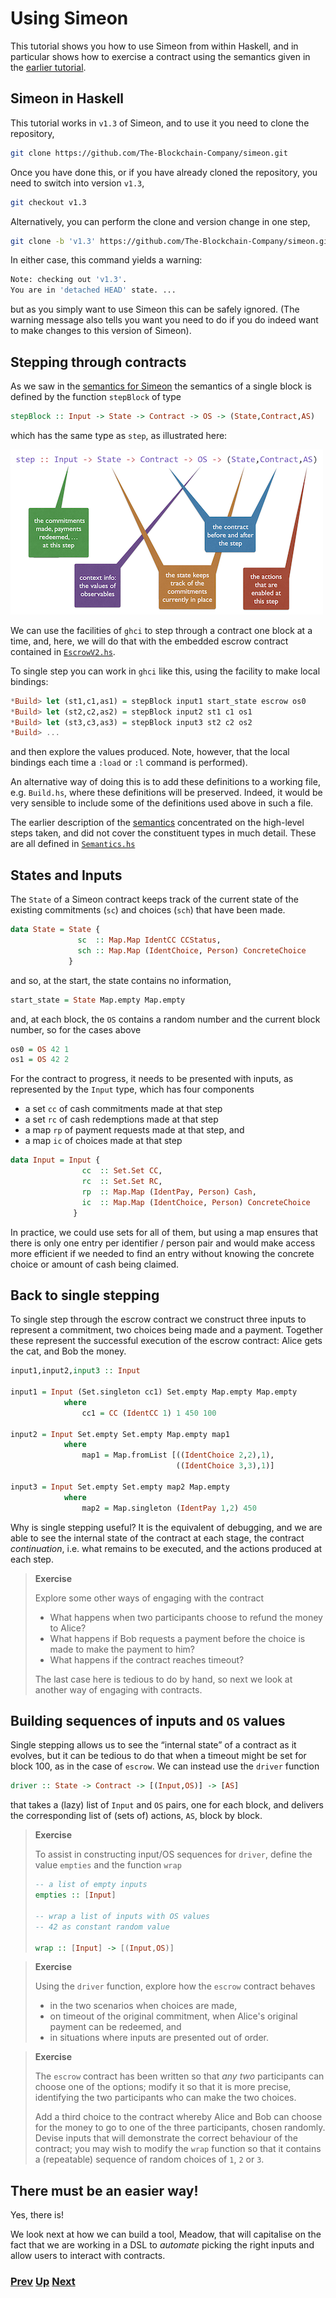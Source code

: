 # Using Simeon

This tutorial shows you how to use Simeon from within Haskell, and in particular shows how to exercise a contract using the semantics given in the [earlier tutorial](./simeon-semantics.md).

## Simeon in Haskell

This tutorial works in `v1.3` of Simeon, and to use it you need to clone the repository,
```bash
git clone https://github.com/The-Blockchain-Company/simeon.git
```
Once you have done this, or if you have already cloned the repository, you need to  switch into version `v1.3`,
```bash
git checkout v1.3
```
Alternatively, you can perform the clone and version change in one step,
```bash
git clone -b 'v1.3' https://github.com/The-Blockchain-Company/simeon.git
```
In either case, this command yields a warning:
```bash
Note: checking out 'v1.3'.
You are in 'detached HEAD' state. ...
```
but as you simply want to use Simeon this can be safely ignored. (The warning message also tells you want you need to do if you do indeed want to make changes to this version of Simeon).

## Stepping through contracts


As we saw in the [semantics for Simeon](./simeon-semantics.md) the semantics of a single block is defined by the function `stepBlock` of type
 ```haskell
stepBlock :: Input -> State -> Contract -> OS -> (State,Contract,AS)
```
which has the same type as `step`, as illustrated here: 

![the step type](./pix/step-type.png)

We can use the facilities of `ghci` to step through a contract one block at a time, and, here, we will do that with the embedded escrow contract contained in [`EscrowV2.hs`](https://github.com/The-Blockchain-Company/simeon/blob/v1.3/src/EscrowV2.hs).

To single step you can work in `ghci` like this, using the facility to make local bindings:
```haskell
*Build> let (st1,c1,as1) = stepBlock input1 start_state escrow os0
*Build> let (st2,c2,as2) = stepBlock input2 st1 c1 os1
*Build> let (st3,c3,as3) = stepBlock input3 st2 c2 os2
*Build> ...
```
and then explore the values produced. Note, however, that the local bindings each time a `:load` or `:l` command is performed). 

An alternative way of doing this is to add these definitions to a working file, e.g. `Build.hs`, where these definitions will be preserved. Indeed, it would be very sensible to include some of the definitions used above in such a file.

The earlier description of the [semantics](./simeon-semantics.md) concentrated on the high-level steps taken, and did not cover the constituent types in much detail. These are all defined in [`Semantics.hs`](https://github.com/The-Blockchain-Company/simeon/blob/v1.3/src/Semantics.hs)

## States and Inputs

The `State` of a Simeon contract  keeps track of the current state of the existing 
commitments (`sc`) and choices (`sch`) that have been made.
```haskell
data State = State {
               sc  :: Map.Map IdentCC CCStatus,
               sch :: Map.Map (IdentChoice, Person) ConcreteChoice
             }
```
and so, at the start, the state contains no information,
```haskell
start_state = State Map.empty Map.empty
```
and, at each block, the `OS` contains a random number and the current block number, so for the cases above
```haskell
os0 = OS 42 1
os1 = OS 42 2
```
For the contract to progress, it needs to be presented with inputs, as represented by the `Input` type, which has  four components
  - a set `cc` of cash commitments made at that step
  - a set `rc` of cash redemptions made at that step
  - a map `rp` of payment requests made at that step, and
  - a map `ic` of choices made at that step

```haskell
data Input = Input {
                cc  :: Set.Set CC,
                rc  :: Set.Set RC,
                rp  :: Map.Map (IdentPay, Person) Cash,
                ic  :: Map.Map (IdentChoice, Person) ConcreteChoice
              }
```
In practice, we could use sets for all of them,
but using a map ensures that there is only one
entry per identifier / person pair and would
make access more efficient if we needed to find
an entry without knowing the concrete choice
or amount of cash being claimed.

## Back to single stepping

To single step through the escrow contract we construct three inputs to represent a commitment, two choices being made and a payment. Together these represent the successful execution of the escrow contract: Alice gets the cat, and Bob the money.
```haskell
input1,input2,input3 :: Input

input1 = Input (Set.singleton cc1) Set.empty Map.empty Map.empty
            where
                cc1 = CC (IdentCC 1) 1 450 100

input2 = Input Set.empty Set.empty Map.empty map1
            where
                map1 = Map.fromList [((IdentChoice 2,2),1),
                                     ((IdentChoice 3,3),1)]

input3 = Input Set.empty Set.empty map2 Map.empty 
            where
                map2 = Map.singleton (IdentPay 1,2) 450
```                    
Why is single stepping useful? It is the equivalent of debugging, and we are able to see the internal state of the contract at each stage, the contract _continuation_, i.e. what remains to be executed, and the actions produced at each step.

> __Exercise__
>  
> Explore some other ways of engaging with the contract
> - What happens when two participants choose to refund the money to Alice? 
> - What happens if Bob requests a payment before the choice is made to make the payment to him?
> - What happens if the contract reaches timeout? 
>
> The last case here is tedious to do by hand, so next we look at another way of engaging with contracts.

## Building sequences of inputs and `OS` values

Single stepping allows us to see the “internal state” of a contract as it evolves, but it can be tedious to do that when a timeout might be set for block 100, as in the case of `escrow`. We can instead use the `driver` function 
```haskell
driver :: State -> Contract -> [(Input,OS)] -> [AS]
```
that takes a (lazy) list of `Input` and `OS` pairs, one for each block, and delivers the corresponding list of (sets of) actions, `AS`, block by block.

> __Exercise__
>  
> To assist in constructing input/OS sequences for `driver`, define the value  `empties` and the function `wrap`
> 
> ```haskell
> -- a list of empty inputs 
> empties :: [Input]
>
> -- wrap a list of inputs with OS values
> -- 42 as constant random value
>
> wrap :: [Input] -> [(Input,OS)]
> ```





>
> __Exercise__
>  
> Using the `driver` function, explore how the `escrow` contract behaves 
> - in the two scenarios when choices are made,  
> - on timeout of the original commitment, when Alice's original payment can be 
>     redeemed, and
> - in situations where inputs are presented out of order.
>


>
> __Exercise__
>  
> The `escrow` contract has been written so that _any two_ participants can choose 
> one of the options; modify it so that it is more precise, identifying the two 
> participants who can make the two choices. 
>
> Add a third choice to the contract whereby Alice and
> Bob can choose for the money to go to one of the three participants, chosen randomly.
> Devise inputs that will demonstrate the correct behaviour of the contract; you may wish to modify the `wrap` function so that it contains a (repeatable) sequence of random choices of `1`, `2` or `3`.


## There must be an easier way!

Yes, there is! 
       
We look next at how we can build a tool, Meadow, that will capitalise on the fact that we are working in a DSL to _automate_ picking the right inputs and allow users to interact with contracts.


### [Prev](./embedded-simeon.md) [Up](./README.md) [Next](./meadow-overview.md)
